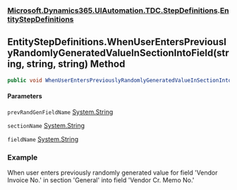 ### [Microsoft.Dynamics365.UIAutomation.TDC.StepDefinitions](Microsoft.Dynamics365.UIAutomation.TDC.StepDefinitions.md 'Microsoft.Dynamics365.UIAutomation.TDC.StepDefinitions').[EntityStepDefinitions](EntityStepDefinitions.md 'Microsoft.Dynamics365.UIAutomation.TDC.StepDefinitions.EntityStepDefinitions')

## EntityStepDefinitions.WhenUserEntersPreviouslyRandomlyGeneratedValueInSectionIntoField(string, string, string) Method

```csharp
public void WhenUserEntersPreviouslyRandomlyGeneratedValueInSectionIntoField(string prevRandGenFieldName, string sectionName, string fieldName);
```
#### Parameters

<a name='Microsoft.Dynamics365.UIAutomation.TDC.StepDefinitions.EntityStepDefinitions.WhenUserEntersPreviouslyRandomlyGeneratedValueInSectionIntoField(string,string,string).prevRandGenFieldName'></a>

`prevRandGenFieldName` [System.String](https://docs.microsoft.com/en-us/dotnet/api/System.String 'System.String')

<a name='Microsoft.Dynamics365.UIAutomation.TDC.StepDefinitions.EntityStepDefinitions.WhenUserEntersPreviouslyRandomlyGeneratedValueInSectionIntoField(string,string,string).sectionName'></a>

`sectionName` [System.String](https://docs.microsoft.com/en-us/dotnet/api/System.String 'System.String')

<a name='Microsoft.Dynamics365.UIAutomation.TDC.StepDefinitions.EntityStepDefinitions.WhenUserEntersPreviouslyRandomlyGeneratedValueInSectionIntoField(string,string,string).fieldName'></a>

`fieldName` [System.String](https://docs.microsoft.com/en-us/dotnet/api/System.String 'System.String')

### Example
When user enters previously randomly generated value for field 'Vendor Invoice No.' in section 'General' into field 'Vendor Cr. Memo No.'
